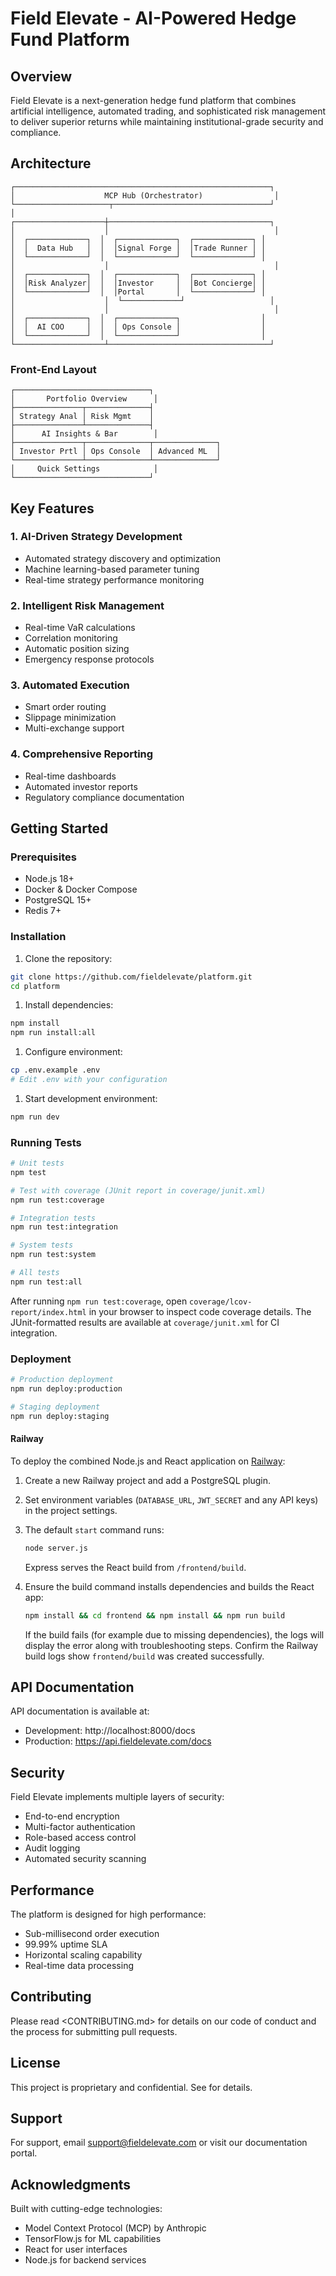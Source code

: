 # Field Elevate - AI-Powered Hedge Fund Platform

## Overview

Field Elevate is a next-generation hedge fund platform that combines artificial intelligence, automated trading, and sophisticated risk management to deliver superior returns while maintaining institutional-grade security and compliance.

## Architecture
```
┌─────────────────────────────────────────────────────────┐
│                    MCP Hub (Orchestrator)                │
└─────────────────────┬───────────────────────────────────┘
│
┌────────────────────┼────────────────────────────────────┐
│                    │                                     │
│  ┌─────────────┐  │  ┌─────────────┐  ┌─────────────┐ │
│  │  Data Hub   │  │  │Signal Forge │  │Trade Runner │ │
│  └─────────────┘  │  └─────────────┘  └─────────────┘ │
│                    │                                     │
│  ┌─────────────┐  │  ┌─────────────┐  ┌─────────────┐ │
│  │Risk Analyzer│  │  │Investor     │  │Bot Concierge│ │
│  └─────────────┘  │  │Portal       │  └─────────────┘ │
│                    │  └─────────────┘                   │
│                    │                                     │
│  ┌─────────────┐  │  ┌─────────────┐                  │
│  │  AI COO     │  │  │ Ops Console │                  │
│  └─────────────┘  │  └─────────────┘                  │
└────────────────────┴────────────────────────────────────┘
```

### Front-End Layout

```
┌──────────────────────────────┐
│       Portfolio Overview      │
├───────────────┬──────────────┤
│ Strategy Anal │ Risk Mgmt    │
├───────────────┴──────────────┤
│      AI Insights & Bar        │
├───────────────┬──────────────┬──────────────┐
│ Investor Prtl │ Ops Console  │ Advanced ML  │
└───────────────┴──────────────┴──────────────┘
│     Quick Settings            │
└──────────────────────────────┘
```
## Key Features

### 1. AI-Driven Strategy Development
- Automated strategy discovery and optimization
- Machine learning-based parameter tuning
- Real-time strategy performance monitoring

### 2. Intelligent Risk Management
- Real-time VaR calculations
- Correlation monitoring
- Automatic position sizing
- Emergency response protocols

### 3. Automated Execution
- Smart order routing
- Slippage minimization
- Multi-exchange support

### 4. Comprehensive Reporting
- Real-time dashboards
- Automated investor reports
- Regulatory compliance documentation

## Getting Started

### Prerequisites
- Node.js 18+
- Docker & Docker Compose
- PostgreSQL 15+
- Redis 7+

### Installation

1. Clone the repository:
```bash
git clone https://github.com/fieldelevate/platform.git
cd platform
```

1. Install dependencies:

```bash
npm install
npm run install:all
```

1. Configure environment:

```bash
cp .env.example .env
# Edit .env with your configuration
```

1. Start development environment:

```bash
npm run dev
```

### Running Tests

```bash
# Unit tests
npm test

# Test with coverage (JUnit report in coverage/junit.xml)
npm run test:coverage

# Integration tests
npm run test:integration

# System tests
npm run test:system

# All tests
npm run test:all
```

After running `npm run test:coverage`, open `coverage/lcov-report/index.html` in
your browser to inspect code coverage details. The JUnit-formatted results are
available at `coverage/junit.xml` for CI integration.

### Deployment

```bash
# Production deployment
npm run deploy:production

# Staging deployment
npm run deploy:staging
```

#### Railway

To deploy the combined Node.js and React application on [Railway](https://railway.app):

1. Create a new Railway project and add a PostgreSQL plugin.
2. Set environment variables (`DATABASE_URL`, `JWT_SECRET` and any API keys) in the project settings.
3. The default `start` command runs:

   ```bash
   node server.js
   ```

   Express serves the React build from `/frontend/build`.
4. Ensure the build command installs dependencies and builds the React app:

   ```bash
   npm install && cd frontend && npm install && npm run build
   ```

   If the build fails (for example due to missing dependencies), the logs will display the error along with troubleshooting steps. Confirm the Railway build logs show `frontend/build` was created successfully.

## API Documentation

API documentation is available at:

- Development: http://localhost:8000/docs
- Production: https://api.fieldelevate.com/docs

## Security

Field Elevate implements multiple layers of security:

- End-to-end encryption
- Multi-factor authentication
- Role-based access control
- Audit logging
- Automated security scanning

## Performance

The platform is designed for high performance:

- Sub-millisecond order execution
- 99.99% uptime SLA
- Horizontal scaling capability
- Real-time data processing

## Contributing

Please read <CONTRIBUTING.md> for details on our code of conduct and the process for submitting pull requests.

## License

This project is proprietary and confidential. See <LICENSE> for details.

## Support

For support, email support@fieldelevate.com or visit our documentation portal.

## Acknowledgments

Built with cutting-edge technologies:

- Model Context Protocol (MCP) by Anthropic
- TensorFlow.js for ML capabilities
- React for user interfaces
- Node.js for backend services
